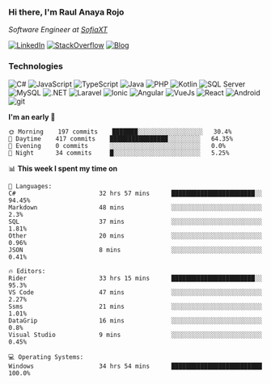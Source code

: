 ### Hi there, I'm Raul Anaya Rojo
*Software Engineer at [SofiaXT](https://www.sofiaxt.com/)*  

[![LinkedIn](https://img.shields.io/badge/LinkedIn-0073b1?logo=linkedin&style=flat-square&logoColor=white)](https://www.linkedin.com/in/anayarojo/)
[![StackOverflow](https://img.shields.io/badge/StackOverflow-333?logo=stackoverflow&style=flat-square&logoColor=FE7A16)](https://stackoverflow.com/users/3779757/anayarojo?tab=profile)
[![Blog](https://img.shields.io/badge/Blog-1976d2?logo=bitbucket&style=flat-square&logoColor=white)](http://anayarojo.net/)

### Technologies
![C#](https://img.shields.io/badge/C%23-690081?style=flat-square&logo=c-sharp&logoColor=white)
![JavaScript](https://img.shields.io/badge/JavaScript-F7DF1E?style=flat-square&logo=javascript&logoColor=222)
![TypeScript](https://img.shields.io/badge/TypeScript-3178C6?style=flat-square&logo=typescript&logoColor=white)
![Java](https://img.shields.io/badge/Java-007396?style=flat-square&logo=java)
![PHP](https://img.shields.io/badge/PHP-777BB4?style=flat-square&logo=PHP&logoColor=white)
![Kotlin](https://img.shields.io/badge/Kotlin-5848F4?logo=kotlin&style=flat-square&logoColor=white)
![SQL Server](https://img.shields.io/badge/SQL_Server-E02E28?style=flat-square&logo=microsoft-sql-server)
![MySQL](https://img.shields.io/badge/MySQL-00758F?style=flat-square&logo=mysql&logoColor=white)
![.NET](https://img.shields.io/badge/.NET-690081?style=flat-square&logo=.net)
![Laravel](https://img.shields.io/badge/Laravel-FF2D20?style=flat-square&logo=laravel&logoColor=white)
![Ionic](https://img.shields.io/badge/Ionic-3880FF?style=flat-square&logo=ionic&logoColor=white)
![Angular](https://img.shields.io/badge/Angular-C3002F?style=flat-square&logo=angular)
![VueJs](https://img.shields.io/badge/Vue-4FC08D?style=flat-square&logo=vue.js&logoColor=white)
![React](https://img.shields.io/badge/React-61DAFB?style=flat-square&logo=react&logoColor=222)
![Android](https://img.shields.io/badge/Android-78C257?style=flat-square&logo=android&logoColor=white)
![git](https://img.shields.io/badge/git-F05133?style=flat-square&logo=git&logoColor=white)

<!--
**anayarojo/anayarojo** is a ✨ _special_ ✨ repository because its `README.md` (this file) appears on your GitHub profile.

Here are some ideas to get you started:

- 🔭 I’m currently working on ...
- 🌱 I’m currently learning ...
- 👯 I’m looking to collaborate on ...
- 🤔 I’m looking for help with ...
- 💬 Ask me about ...
- 📫 How to reach me: ...
- 😄 Pronouns: ...
- ⚡ Fun fact: ...
-->

<!--START_SECTION:waka-->
**I'm an early 🐤** 

```text
🌞 Morning    197 commits    ███████░░░░░░░░░░░░░░░░░░   30.4% 
🌆 Daytime    417 commits    ████████████████░░░░░░░░░   64.35% 
🌃 Evening    0 commits      ░░░░░░░░░░░░░░░░░░░░░░░░░   0.0% 
🌙 Night      34 commits     █░░░░░░░░░░░░░░░░░░░░░░░░   5.25%

```


📊 **This week I spent my time on** 

```text
💬 Languages: 
C#                       32 hrs 57 mins      ███████████████████████░░   94.45% 
Markdown                 48 mins             ░░░░░░░░░░░░░░░░░░░░░░░░░   2.3% 
SQL                      37 mins             ░░░░░░░░░░░░░░░░░░░░░░░░░   1.81% 
Other                    20 mins             ░░░░░░░░░░░░░░░░░░░░░░░░░   0.96% 
JSON                     8 mins              ░░░░░░░░░░░░░░░░░░░░░░░░░   0.41%

🔥 Editors: 
Rider                    33 hrs 15 mins      ███████████████████████░░   95.3% 
VS Code                  47 mins             ░░░░░░░░░░░░░░░░░░░░░░░░░   2.27% 
Ssms                     21 mins             ░░░░░░░░░░░░░░░░░░░░░░░░░   1.01% 
DataGrip                 16 mins             ░░░░░░░░░░░░░░░░░░░░░░░░░   0.8% 
Visual Studio            9 mins              ░░░░░░░░░░░░░░░░░░░░░░░░░   0.45%

💻 Operating Systems: 
Windows                  34 hrs 54 mins      █████████████████████████   100.0%

```


<!--END_SECTION:waka-->
